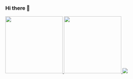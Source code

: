 ### Hi there 👋

<div>
<a href="https://github.com/joaobarbosasoitic">
<img height="180em" src="https://github-readme-stats.vercel.app/api/top-langs/?username=joaobarbosasoitic&layout=compact&langs_count=7&theme=tokyonight"/>
<img height="180em" src="https://github-readme-stats.vercel.app/api?username=joaobarbosasoitic&show_icons=true&theme=tokyonight&include_all_commits=true&count_private=true"/>
<img src="https://activity-graph.herokuapp.com/graph?username=joaobarbosasoitic&theme=react-dark)](https://github.com/joaobarbosasoitic/github-readme-activity-graph" />
</div>


